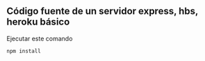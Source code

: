 ## Código fuente de un servidor express, hbs, heroku básico 

Ejecutar este comando
```
npm install
```
